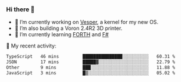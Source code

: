 ### Hi there 👋

<!--
**berkus/berkus** is a ✨ _special_ ✨ repository because its `README.md` (this file) appears on your GitHub profile.

Here are some ideas to get you started:

- 🔭 I’m currently working on ...
- 🌱 I’m currently learning ...
- 👯 I’m looking to collaborate on ...
- 🤔 I’m looking for help with ...
- 💬 Ask me about ...
- 📫 How to reach me: ...
- 😄 Pronouns: ...
- ⚡ Fun fact: ...
-->

- 🔭 I’m currently working on [Vesper](https://github.com/metta-systems/vesper), a kernel for my new OS.
- 🔭 I’m also building a Voron 2.4R2 3D printer.
- 🌱 I’m currently learning [FORTH](http://forth.com/starting-forth/) and [F#](https://fsharpforfunandprofit.com/)

💼 My recent activity:

<!--START_SECTION:waka-->

```txt
TypeScript   46 mins         ███████████████░░░░░░░░░░   60.31 %
JSON         17 mins         █████▓░░░░░░░░░░░░░░░░░░░   22.79 %
Other        9 mins          ███░░░░░░░░░░░░░░░░░░░░░░   11.88 %
JavaScript   3 mins          █▒░░░░░░░░░░░░░░░░░░░░░░░   05.02 %
```

<!--END_SECTION:waka-->
